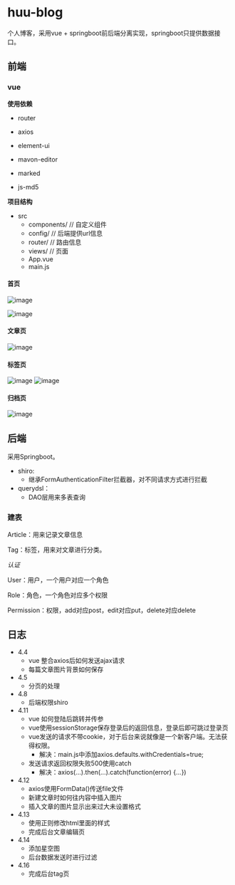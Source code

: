 # huu-blog
个人博客，采用vue + springboot前后端分离实现，springboot只提供数据接口。

## 前端

### vue

**使用依赖**

* router

* axios

* element-ui

* mavon-editor

* marked

* js-md5

**项目结构**

* src
  * components/   // 自定义组件
  * config/       // 后端提供url信息
  * router/       // 路由信息
  * views/        // 页面
  * App.vue       
  * main.js

#### 首页

![image](http://feiniua.gitee.io/imagebed/img/home1.png)

![image](http://feiniua.gitee.io/imagebed/img/home2..png)

#### 文章页

![image](http://feiniua.gitee.io/imagebed/img/article.png)

#### 标签页
![image](http://feiniua.gitee.io/imagebed/img/tag.png)
![image](http://feiniua.gitee.io/imagebed/img/singletag.png)

#### 归档页
![image](http://feiniua.gitee.io/imagebed/img/time.png)

## 后端

采用Springboot。

* shiro:
	* 继承FormAuthenticationFilter拦截器，对不同请求方式进行拦截
* querydsl：
	* DAO层用来多表查询

### 建表

Article：用来记录文章信息

Tag：标签，用来对文章进行分类。

*认证*

User：用户，一个用户对应一个角色

Role：角色，一个角色对应多个权限

Permission：权限，add对应post，edit对应put，delete对应delete

## 日志

* 4.4
	* vue 整合axios后如何发送ajax请求
	* 每篇文章图片背景如何保存
* 4.5
	* 分页的处理
* 4.8
	* 后端权限shiro
* 4.11
	* vue 如何登陆后跳转并传参
	* vue使用sessionStorage保存登录后的返回信息，登录后即可跳过登录页
	* vue发送的请求不带cookie，对于后台来说就像是一个新客户端。无法获得权限。
		* 解决：main.js中添加axios.defaults.withCredentials=true;
	* 发送请求返回权限失败500使用catch
		* 解决：axios(...).then(...).catch(function(error) {...})
* 4.12
	* axios使用FormData()传送file文件
	* 新建文章时如何往内容中插入图片
	* 插入文章的图片显示出来过大未设置格式
* 4.13
	* 使用正则修改html里面的样式
	* 完成后台文章编辑页
* 4.14
	* 添加星空图
	* 后台数据发送时进行过滤
* 4.16
	* 完成后台tag页